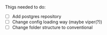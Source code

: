 Thigs needed to do:
- [ ] Add postgres repository
- [ ] Change config loading way (maybe viper(?))
- [ ] Change folder structure to conventional